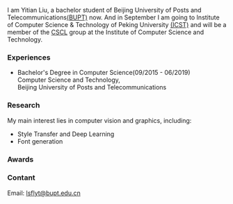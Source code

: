 I am Yitian Liu, a bachelor student of Beijing University of Posts and Telecommunications[(BUPT)](https://www.bupt.edu.cn/) now. And in September I am going to Institute of Computer Science & Technology of Peking University [(ICST)](http://www.icst.pku.edu.cn) and will be a member of the [CSCL](https://59.108.48.27/cscl) group at the Institute of Computer Science and Technology.

### Experiences
* Bachelor's Degree in Computer Science(09/2015 - 06/2019) <br/>
Computer Science and Technology,<br/>
Beijing University of Posts and Telecommunications

### Research
My main interest lies in computer vision and graphics, including:

* Style Transfer and Deep Learning
* Font generation

### Awards

### Contant
Email: lsflyt@bupt.edu.cn

